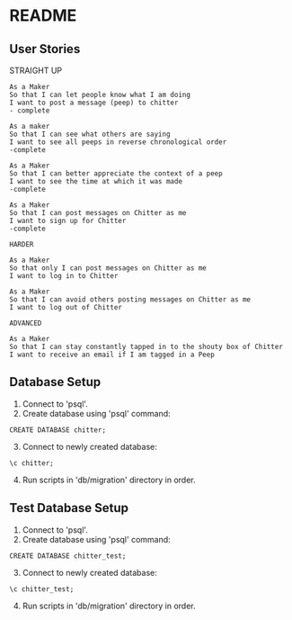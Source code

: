 # README

## User Stories

STRAIGHT UP
```
As a Maker
So that I can let people know what I am doing  
I want to post a message (peep) to chitter
- complete

As a maker
So that I can see what others are saying  
I want to see all peeps in reverse chronological order
-complete

As a Maker
So that I can better appreciate the context of a peep
I want to see the time at which it was made
-complete

As a Maker
So that I can post messages on Chitter as me
I want to sign up for Chitter
-complete

HARDER

As a Maker
So that only I can post messages on Chitter as me
I want to log in to Chitter

As a Maker
So that I can avoid others posting messages on Chitter as me
I want to log out of Chitter

ADVANCED

As a Maker
So that I can stay constantly tapped in to the shouty box of Chitter
I want to receive an email if I am tagged in a Peep
```

## Database Setup
1. Connect to 'psql'.
2. Create database using 'psql' command:
```
CREATE DATABASE chitter;
```
3. Connect to newly created database:
```
\c chitter;
```
4. Run scripts in 'db/migration' directory in order.

## Test Database Setup
1. Connect to 'psql'.
2. Create database using 'psql' command:
```
CREATE DATABASE chitter_test;
```
3. Connect to newly created database:
```
\c chitter_test;
```
4. Run scripts in 'db/migration' directory in order.
